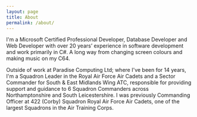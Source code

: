 ```yaml
---
layout: page
title: About
permalink: /about/
---
```


I'm a Microsoft Certified Professional Developer, Database Developer and Web Developer with over 20 years’ experience in software development and work primarily in C#.  A long way from changing screen colours and making music on my C64.

Outside of work at Paradise Computing Ltd; where I've been for 14 years, I'm a Squadron Leader in the Royal Air Force Air Cadets and a Sector Commander for South & East Midlands Wing ATC, responsible for providing support and guidance to 6 Squadron Commanders across Northamptonshire and South Leicestershire.  I was previously Commanding Officer at 422 (Corby) Squadron Royal Air Force Air Cadets, one of the largest Squadrons in the Air Training Corps.
